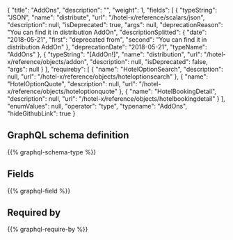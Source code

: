 {
  "title": "AddOns",
  "description": "",
  "weight": 1,
  "fields": [
    {
      "typeString": "JSON",
      "name": "distribute",
      "url": "/hotel-x/reference/scalars/json",
      "description": null,
      "isDeprecated": true,
      "args": null,
      "deprecationReason": "You can find it in distribution AddOn",
      "descriptionSplitted": {
        "date": "2018-05-21",
        "first": "deprecated from",
        "second": "You can find it in distribution AddOn"
      },
      "deprecationDate": "2018-05-21",
      "typeName": "AddOns"
    },
    {
      "typeString": "[AddOn!]",
      "name": "distribution",
      "url": "/hotel-x/reference/objects/addon",
      "description": null,
      "isDeprecated": false,
      "args": null
    }
  ],
  "requireby": [
    {
      "name": "HotelOptionSearch",
      "description": null,
      "url": "/hotel-x/reference/objects/hoteloptionsearch"
    },
    {
      "name": "HotelOptionQuote",
      "description": null,
      "url": "/hotel-x/reference/objects/hoteloptionquote"
    },
    {
      "name": "HotelBookingDetail",
      "description": null,
      "url": "/hotel-x/reference/objects/hotelbookingdetail"
    }
  ],
  "enumValues": null,
  "operator": "type",
  "typename": "AddOns",
  "hideGithubLink": true
}
## GraphQL schema definition

{{% graphql-schema-type %}}

## Fields

{{% graphql-field %}}

## Required by

{{% graphql-require-by %}}
